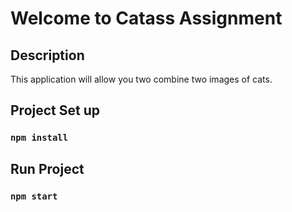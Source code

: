 # Welcome to Catass Assignment

## Description

This application will allow you two combine two images of cats.

## Project Set up

### `npm install`

## Run Project

### `npm start`